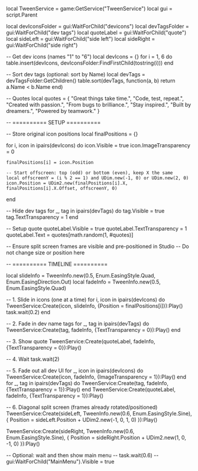 local TweenService = game:GetService("TweenService")
local gui = script.Parent

local devIconsFolder = gui:WaitForChild("devicons")
local devTagsFolder = gui:WaitForChild("dev tags")
local quoteLabel = gui:WaitForChild("quote")
local sideLeft = gui:WaitForChild("side left")
local sideRight = gui:WaitForChild("side right")

-- Get dev icons (names "1" to "6")
local devIcons = {}
for i = 1, 6 do
    table.insert(devIcons, devIconsFolder:FindFirstChild(tostring(i)))
end

-- Sort dev tags (optional: sort by Name)
local devTags = devTagsFolder:GetChildren()
table.sort(devTags, function(a, b) return a.Name < b.Name end)

-- Quotes
local quotes = {
    "Great things take time.",
    "Code, test, repeat.",
    "Created with passion.",
    "From bugs to brilliance.",
    "Stay inspired.",
    "Built by dreamers.",
    "Powered by teamwork."
}

-- ========== SETUP ==========

-- Store original icon positions
local finalPositions = {}

for i, icon in ipairs(devIcons) do
    icon.Visible = true
    icon.ImageTransparency = 0

    finalPositions[i] = icon.Position

    -- Start offscreen: top (odd) or bottom (even), keep X the same
    local offscreenY = (i % 2 == 1) and UDim.new(-1, 0) or UDim.new(2, 0)
    icon.Position = UDim2.new(finalPositions[i].X, finalPositions[i].X.Offset, offscreenY, 0)
end

-- Hide dev tags
for _, tag in ipairs(devTags) do
    tag.Visible = true
    tag.TextTransparency = 1
end

-- Setup quote
quoteLabel.Visible = true
quoteLabel.TextTransparency = 1
quoteLabel.Text = quotes[math.random(1, #quotes)]

-- Ensure split screen frames are visible and pre-positioned in Studio
-- Do not change size or position here

-- ========== TIMELINE ==========

local slideInfo = TweenInfo.new(0.5, Enum.EasingStyle.Quad, Enum.EasingDirection.Out)
local fadeInfo = TweenInfo.new(0.5, Enum.EasingStyle.Quad)

-- 1. Slide in icons (one at a time)
for i, icon in ipairs(devIcons) do
    TweenService:Create(icon, slideInfo, {Position = finalPositions[i]}):Play()
    task.wait(0.2)
end

-- 2. Fade in dev name tags
for _, tag in ipairs(devTags) do
    TweenService:Create(tag, fadeInfo, {TextTransparency = 0}):Play()
end

-- 3. Show quote
TweenService:Create(quoteLabel, fadeInfo, {TextTransparency = 0}):Play()

-- 4. Wait
task.wait(2)

-- 5. Fade out all dev UI
for _, icon in ipairs(devIcons) do
    TweenService:Create(icon, fadeInfo, {ImageTransparency = 1}):Play()
end
for _, tag in ipairs(devTags) do
    TweenService:Create(tag, fadeInfo, {TextTransparency = 1}):Play()
end
TweenService:Create(quoteLabel, fadeInfo, {TextTransparency = 1}):Play()

-- 6. Diagonal split screen (frames already rotated/positioned)
TweenService:Create(sideLeft, TweenInfo.new(0.6, Enum.EasingStyle.Sine), {
    Position = sideLeft.Position + UDim2.new(-1, 0, 1, 0)
}):Play()

TweenService:Create(sideRight, TweenInfo.new(0.6, Enum.EasingStyle.Sine), {
    Position = sideRight.Position + UDim2.new(1, 0, -1, 0)
}):Play()

-- Optional: wait and then show main menu
-- task.wait(0.6)
-- gui:WaitForChild("MainMenu").Visible = true
